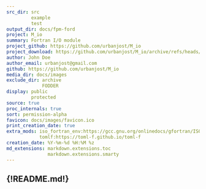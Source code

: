 ```yaml
---
src_dir: src
         example
         test
output_dir: docs/fpm-ford
project: M_io
summary: Fortran I/O module 
project_github: https://github.com/urbanjost/M_io
project_download: https://github.com/urbanjost/M_io/archive/refs/heads/master.zip
author: John Doe
author_email: urbanjost@gmail.com
github: https://github.com/urbanjost/M_io
media_dir: docs/images
exclude_dir: archive
             FODDER
display: public
         protected
source: true
proc_internals: true
sort: permission-alpha
favicon: docs/images/favicon.ico
print_creation_date: true
extra_mods: iso_fortran_env:https://gcc.gnu.org/onlinedocs/gfortran/ISO_005fFORTRAN_005fENV.html
            tomlf:https://toml-f.github.io/toml-f
creation_date: %Y-%m-%d %H:%M %z
md_extensions: markdown.extensions.toc
               markdown.extensions.smarty
---
```

{!README.md!}
---
